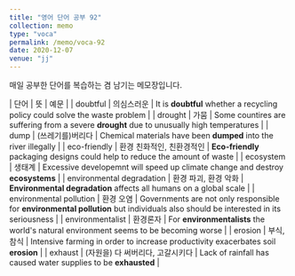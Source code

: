 ```yaml
---
title: "영어 단어 공부 92"
collection: memo
type: "voca"
permalink: /memo/voca-92
date: 2020-12-07
venue: "jj"
---
```


매일 공부한 단어를 복습하는 겸 남기는 메모장입니다.

| 단어 | 뜻 | 예문 |
| doubtful | 의심스러운 | It is **doubtful** whether a recycling policy could solve the waste problem |
| drought | 가뭄 | Some countires are suffering from a severe **drought** due to unusually high temperatures |
| dump | (쓰레기를)버리다 | Chemical materials have been **dumped** into the river illegally |
| eco-friendly | 환경 친화적인, 친환경적인 | **Eco-friendly** packaging designs could help to reduce the amount of waste |
| ecosystem | 생태계 | Excessive developemnt will speed up climate change and destroy **ecosystems** |
| environmental degradation | 환경 파괴, 환경 악화 | **Environmental degradation** affects all humans on a global scale |
| environmental pollution | 환경 오염 | Governments are not only responsible for **environmental pollution** but individuals also should be interested in its seriousness |
| environmentalist | 환경론자 | For **environmentalists** the world's natural environment seems to be becoming worse |
| erosion | 부식, 참식 | Intensive farming in order to increase productivity exacerbates soil **erosion** |
| exhaust | (자원을) 다 써버리다, 고갈시키다 | Lack of rainfall has caused water supplies to be **exhausted** |














































